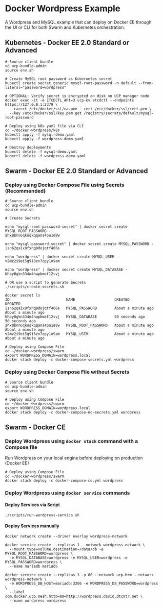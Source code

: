 Docker Wordpress Example
=====================

A Wordpress and MySQL example that can deploy on Docker EE through the UI or CLI for both Swarm and Kubernetes orchestration.

## Kubernetes - Docker EE 2.0 Standard or Advanced

```
# Source client bundle
cd ucp-bundle-admin
source env.sh

# Create MySQL root password as Kubernetes secret
kubectl create secret generic mysql-root-password -n default --from-literal="password=wordpress"

# OPTIONAL: Verify secret is encrypted on disk on UCP manager node
docker exec -it -e ETCDCTL_API=3 ucp-kv etcdctl --endpoints https://127.0.0.1:2379 \
  --cacert /etc/docker/ssl/ca.pem --cert /etc/docker/ssl/cert.pem \
  --key /etc/docker/ssl/key.pem get /registry/secrets/default/mysql-root-password

# Deploy using k8s yaml file via CLI
cd ~/docker-wordpress/k8s
kubectl apply -f mysql-demo.yaml
kubectl apply -f wordpress-demo.yaml

# Destroy deployments
kubectl delete -f mysql-demo.yaml
kubectl delete -f wordpress-demo.yaml
```

## Swarm - Docker EE 2.0 Standard or Advanced

### Deploy using Docker Compose File using Secrets (Recommended)
```
# Source client bundle
cd ucp-bundle-admin
source env.sh

# Create Secrets

echo "mysql-root-password-secret" | docker secret create MYSQL_ROOT_PASSWORD -
shx8bnn6qkoqkqqans4pu1e8w

echo "mysql-password-secret" | docker secret create MYSQL_PASSWORD -
isn62qaix8fxnq9dojqtf466s

echo "wordpress" | docker secret create MYSQL_USER -
v2mz2i9ei5g9i3zv7cpy1o9am

echo "wordpress" | docker secret create MYSQL_DATABASE -
khoy0gkn334m4hapbmef12svj

# OR use a script to generate Secrets
./scripts/create-secrets.sh

docker secret ls
ID                          NAME                  CREATED              UPDATED
isn62qaix8fxnq9dojqtf466s   MYSQL_PASSWORD        About a minute ago   About a minute ago
khoy0gkn334m4hapbmef12svj   MYSQL_DATABASE        50 seconds ago       50 seconds ago
shx8bnn6qkoqkqqans4pu1e8w   MYSQL_ROOT_PASSWORD   About a minute ago   About a minute ago
v2mz2i9ei5g9i3zv7cpy1o9am   MYSQL_USER            About a minute ago   About a minute ago

# Deploy using Compose File
cd ~/docker-wordpress/swarm
export WORDPRESS_DOMAIN=wordpress.local
docker stack deploy -c docker-compose-secrets.yml wordpress
```

### Deploy using Docker Compose File without Secrets
```
# Source client bundle
cd ucp-bundle-admin
source env.sh

# Deploy using Compose File
cd ~/docker-wordpress/swarm
export WORDPRESS_DOMAIN=wordpress.local
docker stack deploy -c docker-compose-no-secrets.yml wordpress
```

## Swarm - Docker CE

### Deploy Wordpress using `docker stack` command with a Compose file

Run Wordpress on your local engine before deploying on production (Docker EE)

```
# Deploy using Compose File
cd ~/docker-wordpress/swarm
docker stack deploy -c docker-compose-ce.yml wordpress
```

### Deploy Wordpress using `docker service` commands

#### Deploy Services via Script
```
./scripts/run-wordpress-service.sh
```


#### Deploy Services manually
```
docker network create --driver overlay wordpress-network

docker service create --replicas 1 --network wordpress-network \
  --mount type=volume,destination=/data/db -e MYSQL_ROOT_PASSWORD=wordpress \
  -e MYSQL_DATABASE=wordpress -e MYSQL_USER=wordpress -e MYSQL_PASSWORD=wordpress \
  --name mariadb mariadb

docker service create --replicas 3 -p 80 --network ucp-hrm --network wordpress-network \
  -e WORDPRESS_DB_HOST=mariadb:3306 -e WORDPRESS_DB_PASSWORD=wordpress \
  --label com.docker.ucp.mesh.http=80=http://wordpress.david.dtcntr.net \
  --name wordpress wordpress
```

